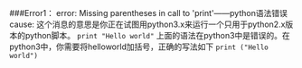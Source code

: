 ###Error1：
	error:
		Missing parentheses in call to 'print'——python语法错误
	cause:
		这个消息的意思是你正在试图用python3.x来运行一个只用于python2.x版本的python脚本。
	    `print "Hello world"`
	    上面的语法在python3中是错误的。在python3中，你需要将helloworld加括号，正确的写法如下
	      `print ("Hello world")`
